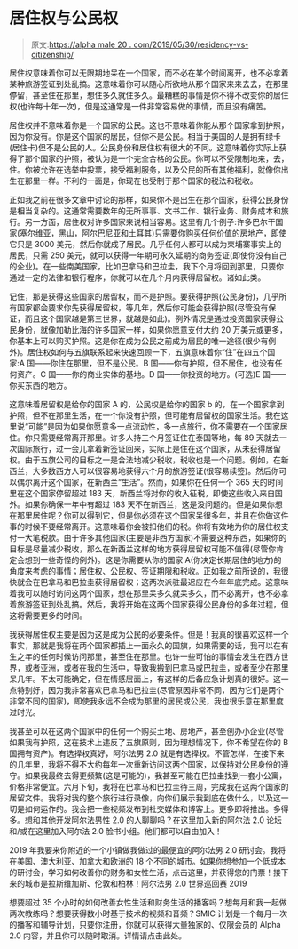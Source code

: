 # 居住权与公民权

> 原文:[https://alpha male 20 . com/2019/05/30/residency-vs-citizenship/](https://alphamale20.com/2019/05/30/residency-vs-citizenship/)

居住权意味着你可以无限期地呆在一个国家，而不必在某个时间离开，也不必拿着某种旅游签证到处乱搞。这意味着你可以随心所欲地从那个国家来来去去，在那里停留，甚至住在那里，想住多久就住多久。最糟糕的事情是你不得不改变你的居住权(也许每十年一次)，但是这通常是一件非常容易做的事情，而且没有痛苦。

居住权并不意味着你是一个国家的公民。这也不意味着你能从那个国家拿到护照，因为你没有。你是这个国家的居民，但你不是公民。相当于美国的人是拥有绿卡(居住卡)但不是公民的人。公民身份和居住权有很大的不同。这意味着你实际上获得了那个国家的护照，被认为是一个完全合格的公民。你可以不受限制地来，去，住。你被允许在选举中投票，接受福利服务，以及公民的所有其他福利，就像你出生在那里一样。不利的一面是，你现在也受制于那个国家的税法和税收。

正如我之前在很多文章中讨论的那样，如果你不是出生在那个国家，获得公民身份是相当复杂的。这通常需要数年的无所事事、文书工作、银行业务、财务成本和旅行。另一方面，居住权对许多国家来说相当容易。这里有几个例子:许多巴尔干国家(塞尔维亚，黑山，阿尔巴尼亚和土耳其)只需要你购买任何价值的房地产，即使它只是 3000 美元，然后你就成了居民。几乎任何人都可以成为柬埔寨事实上的居民，只需 250 美元，就可以获得一年期可永久延期的商务签证(即使你没有自己的企业)。在一些南美国家，比如巴拿马和巴拉圭，我下个月将回到那里，只要你通过一定的法律和银行程序，你就可以在几个月内获得居留权。诸如此类。

记住，那是获得这些国家的居留权，而不是护照。要获得护照(公民身份)，几乎所有国家都会要求你先获得居留权，等几年，然后你可能会获得护照(尽管没有保证，而且这个国家越是第三世界，就越是如此)。例外情况是通过投资国家获得公民身份，就像加勒比海的许多国家一样，如果你愿意支付大约 20 万美元或更多，你基本上可以购买护照。这是你在成为公民之前成为居民的唯一途径(很少有例外)。居住权如何与五旗联系起来快速回顾一下，五旗意味着你“住”在四五个国家:A 国——你住在那里，但不是公民。B 国——你有护照，但不居住，也没有任何资产。C 国——你的商业实体的基地。D 国——你投资的地方。(可选)E 国——你买东西的地方。

这意味着居留权是给你的国家 A 的，公民权是给你的国家 b 的，在一个国家拿到护照，但不在那里生活，在一个你没有护照，但可能有居留权的国家生活。我在这里说“可能”是因为如果你愿意多一点流动性，多一点旅行，你不需要在一个国家居住。你只需要经常离开那里。许多人持三个月签证住在泰国等地，每 89 天就去一次国际旅行，过一会儿拿着新签证回来，实际上是住在这个国家，从未获得居留权。由于五旗公司的目标之一是合法地减少税收，税收也是一个问题。例如，在新西兰，大多数西方人可以很容易地获得六个月的旅游签证(很容易续签)。然后你可以偶尔离开这个国家，在新西兰“生活”。然而，如果你在任何一个 365 天的时间里在这个国家停留超过 183 天，新西兰将对你的收入征税，即使这些收入来自国外。如果你确保一年中有超过 183 天不在新西兰，这是没问题的。但是如果你想在那里居住呢？你可以得到它，但是你必须在这个国家呆很多年，并且在你做这件事的时候不要经常离开。这意味着你会被扣他们的税。你将有效地为你的居住权支付一大笔税款。由于许多其他国家(主要是非西方国家)不需要这种东西，如果你的目标是尽量减少税收，那么在新西兰这样的地方获得居留权可能不值得(尽管你肯定会想到一些奇怪的例外)。这是你需要从你的国家 A(你决定长期居住的地方)的角度来考虑的事情；居住权、公民权、签证期限和税收。正如我之前所说的，我很快就会在巴拿马和巴拉圭获得居留权；这两次派驻最迟应在今年年底完成。这意味着我可以随时访问这两个国家，想在那里呆多久就呆多久，而不必离开，也不必拿着旅游签证到处乱搞。然后，我将开始在这两个国家获得公民身份的多年过程，但这将需要更多的时间。

我获得居住权主要是因为这是成为公民的必要条件。但是！我真的很喜欢这样一个事实，那就是我将在两个国家都插上一面永久的国旗，如果需要的话，我可以在有生之年的任何时候访问那里，甚至住在那里。也许一些可怕的事情会发生在西方世界，或者亚洲，或者在我的生活中，导致我搬到巴拿马或巴拉圭，或者至少在那里呆几年。不太可能确定，但在情感层面上，有这样的后备应急计划真的很好。这一点特别好，因为我非常喜欢巴拿马和巴拉圭(尽管原因非常不同，因为它们是两个非常不同的国家)，即使我永远不会成为那里的居民或公民，我也很乐意在那里度过时光。

我甚至可以在这两个国家中的任何一个购买土地、房地产，甚至创办小企业(尽管如果我有护照，这在技术上违反了五旗原则，因为理想情况下，你不希望在你的 B 国拥有资产)。有选择权真好，阿尔法男 2.0 就是有选择权。不管怎样，在接下来的几年里，我将不得不大约每年一次重新访问这两个国家，以保持对公民身份的遵守。如果我最终去得更频繁(这是可能的)，我甚至可能在巴拉圭找到一套小公寓，价格非常便宜。六月下旬，我将在巴拿马和巴拉圭待三周，完成我在这两个国家的居留文件。我将对我的整个旅行进行录像，向你们展示我到底在做什么，以及这一切是如何运作的。我会把一些视频发布到社交媒体和博客上。更多即将推出。多得多。想和其他开发阿尔法男性 2.0 的人聊聊吗？在这里加入新的阿尔法 2.0 论坛和/或在这里加入阿尔法 2.0 脸书小组。他们都可以自由加入！

2019 年我要来你附近的一个小镇做我做过的最便宜的阿尔法男 2.0 研讨会。我将在美国、澳大利亚、加拿大和欧洲的 18 个不同的城市。如果你想参加一个低成本的研讨会，学习如何改善你的财务和女性生活，点击这里，并获得您的门票！接下来的城市是拉斯维加斯、伦敦和柏林！阿尔法男 2.0 世界巡回赛 2019

想要超过 35 个小时的如何改善女性生活和财务生活的播客吗？想每月和我一起做两次教练吗？想要获得数小时基于技术的视频和音频？SMIC 计划是一个每月一次的播客和辅导计划，只要你注册，你就可以获得大量独家的、仅限会员的 Alpha 2.0 内容，并且你可以随时取消。详情请点击此处。